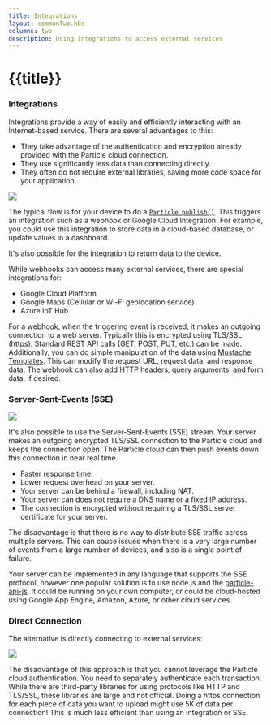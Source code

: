 ```yaml
---
title: Integrations
layout: commonTwo.hbs
columns: two
description: Using Integrations to access external services
---
```


# {{title}}

### Integrations

Integrations provide a way of easily and efficiently interacting with an Internet-based service. There are several advantages to this:

- They take advantage of the authentication and encryption already provided with the Particle cloud connection.
- They use significantly less data than connecting directly.
- They often do not require external libraries, saving more code space for your application.

<img src="/assets/images/PublishFlow.png" class="full-width"/>

The typical flow is for your device to do a [`Particle.publish()`](/cards/firmware/cloud-functions/particle-publish/). This triggers an integration such as a webhook or Google Cloud Integration. For example, you could use this integration to store data in a cloud-based database, or update values in a dashboard. 

It's also possible for the integration to return data to the device.

While webhooks can access many external services, there are special integrations for:

- Google Cloud Platform
- Google Maps (Cellular or Wi-Fi geolocation service)
- Azure IoT Hub

For a webhook, when the triggering event is received, it makes an outgoing connection to a web server. Typically this is encrypted using TLS/SSL (https). Standard REST API calls (GET, POST, PUT, etc.) can be made. Additionally, you can do simple manipulation of the data using [Mustache Templates](/reference/cloud-apis/webhooks/#variable-substitution). This can modify the request URL, request data, and response data. The webhook can also add HTTP headers, query arguments, and form data, if desired. 


### Server-Sent-Events (SSE)

<img src="/assets/images/SSEFlow.png" class="full-width"/>

It's also possible to use the Server-Sent-Events (SSE) stream. Your server makes an outgoing encrypted TLS/SSL connection to the Particle cloud and keeps the connection open. The Particle cloud can then push events down this connection in near real time.

- Faster response time.
- Lower request overhead on your server.
- Your server can be behind a firewall, including NAT.
- Your server can does not require a DNS name or a fixed IP address.
- The connection is encrypted without requiring a TLS/SSL server certificate for your server.

The disadvantage is that there is no way to distribute SSE traffic across multiple servers. This can cause issues when there is a very large number of events from a large number of devices, and also is a single point of failure.

Your server can be implemented in any language that supports the SSE protocol, however one popular solution is to use node.js and the [particle-api-js](/reference/cloud-apis/javascript/#geteventstream). It could be running on your own computer, or could be cloud-hosted using Google App Engine, Amazon, Azure, or other cloud services.

### Direct Connection

The alternative is directly connecting to external services:

<img src="/assets/images/DirectFlow.png" class="full-width"/>


The disadvantage of this approach is that you cannot leverage the Particle cloud authentication. You need to separately authenticate each transaction. While there are third-party libraries for using protocols like HTTP and TLS/SSL, these libraries are large and not official. Doing a https connection for each piece of data you want to upload might use 5K of data per connection! This is much less efficient than using an integration or SSE.
